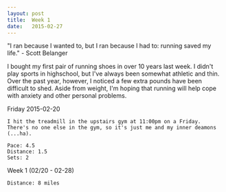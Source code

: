 ```yaml
---
layout: post
title:  Week 1
date:   2015-02-27
---
```


"I ran because I wanted to, but I ran because I had to: running saved my life." - Scott Belanger

I bought my first pair of running shoes in over 10 years last week. I didn't play sports in highschool, but I've always been somewhat athletic and thin. Over the past year, however, I noticed a few extra pounds have been difficult to shed. Aside from weight, I'm hoping that running will help cope with anxiety and other personal problems. 

Friday 2015-02-20

	I hit the treadmill in the upstairs gym at 11:00pm on a Friday. There's no one else in the gym, so it's just me and my inner deamons (...ha). 

	Pace: 4.5
	Distance: 1.5
	Sets: 2

Week 1 (02/20 - 02-28)

	Distance: 8 miles

